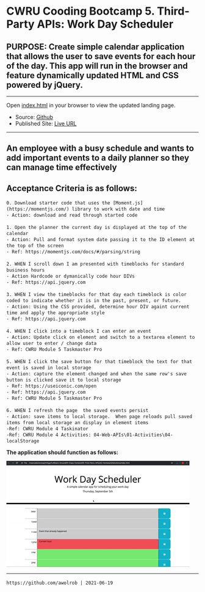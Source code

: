 # CWRU Cooding Bootcamp 5. Third-Party APIs: Work Day Scheduler

## PURPOSE: Create simple calendar application that allows the user to save events for each hour of the day. This app will run in the browser and feature dynamically updated HTML and CSS powered by jQuery.

** **

Open [index.html](./index.html) in your browser to view the updated landing page.
   - Source: [Github](https://github.com/awolrob/workday-scheduler)
   - Published Site: [Live URL](https://awolrob.github.io/workday-scheduler/)

** **
## An employee with a busy schedule and wants to add important events to a daily planner so they can manage time effectively

## Acceptance Criteria is as follows:

```
0. Download starter code that uses the [Moment.js](https://momentjs.com/) library to work with date and time
- Action: download and read through started code

1. Open the planner the current day is displayed at the top of the calendar
- Action: Pull and format system date passing it to the ID element at the top of the screen
- Ref: https://momentjs.com/docs/#/parsing/string

2. WHEN I scroll down I am presented with timeblocks for standard business hours
- Action Hardcode or dymanically code hour DIVs
- Ref: https://api.jquery.com

3. WHEN I view the timeblocks for that day each timeblock is color coded to indicate whether it is in the past, present, or future.
- Action: Using the CSS provided, determine hour DIV againt current time and apply the appropriate style
- Ref: https://api.jquery.com

4. WHEN I click into a timeblock I can enter an event
- Action: Update click on element and switch to a textarea element to allow user to enter / change data
- Ref: CWRU Module 5 Taskmaster Pro

5. WHEN I click the save button for that timeblock the text for that event is saved in local storage
- Action: capture the element changed and when the same row's save button is clicked save it to local storage
- Ref: https://useiconic.com/open
- Ref: https://api.jquery.com
- Ref: CWRU Module 5 Taskmaster Pro

6. WHEN I refresh the page  the saved events persist
- Action: save items to local storage.  When page reloads pull saved items from local storage an display in element items
-Ref: CWRU Module 4 Taskinator
-Ref: CWRU Module 4 Activities: 04-Web-APIs\01-Activities\04-localStorage

```

**The application should function as follows:**

![day planner demo](./assets/images/05-third-party-apis-homework-demo.gif)

- - -
` https://github.com/awolrob | 2021-06-19 `
